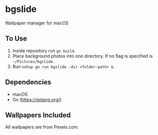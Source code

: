 # bgslide
Wallpaper manager for macOS

## To Use

1. Inside repository run `go build`.
2. Place background photos into one directory. If no flag is specified is
   `~/Pictures/bgslide`.
3. Run `nohup go run bgslide -dir <folder-path> &`.

## Dependencies

* macOS
* Go (https://golang.org/)

## Wallpapers Included

All wallpapers are from Pexels.com.
